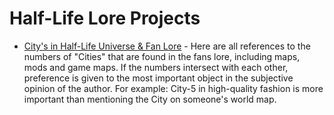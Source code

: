 # Half-Life Lore Projects

* [City's in Half-Life Universe & Fan Lore](https://github.com/users/NightK0T/projects/1/views/1) - Here are all references to the numbers of "Cities" that are found in the fans lore, including maps, mods and game maps. If the numbers intersect with each other, preference is given to the most important object in the subjective opinion of the author. For example: City-5 in high-quality fashion is more important than mentioning the City on someone's world map.

